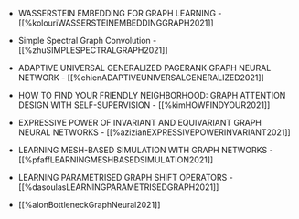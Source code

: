 *  WASSERSTEIN EMBEDDING FOR GRAPH LEARNING - [[%kolouriWASSERSTEINEMBEDDINGGRAPH2021]]
*  Simple Spectral Graph Convolution - [[%zhuSIMPLESPECTRALGRAPH2021]]
*  ADAPTIVE UNIVERSAL GENERALIZED PAGERANK GRAPH NEURAL NETWORK - [[%chienADAPTIVEUNIVERSALGENERALIZED2021]]

*  HOW TO FIND YOUR FRIENDLY NEIGHBORHOOD: GRAPH ATTENTION DESIGN WITH SELF-SUPERVISION - [[%kimHOWFINDYOUR2021]]

*  EXPRESSIVE POWER OF INVARIANT AND EQUIVARIANT GRAPH NEURAL NETWORKS - [[%azizianEXPRESSIVEPOWERINVARIANT2021]]
*   LEARNING MESH\-BASED SIMULATION WITH GRAPH NETWORKS - [[%pfaffLEARNINGMESHBASEDSIMULATION2021]]

* LEARNING PARAMETRISED GRAPH SHIFT OPERATORS -[[%dasoulasLEARNINGPARAMETRISEDGRAPH2021]]

* [[%alonBottleneckGraphNeural2021]]
